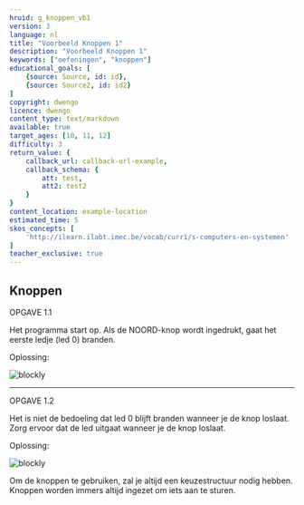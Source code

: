 ```yaml
---
hruid: g_knoppen_vb1
version: 3
language: nl
title: "Voorbeeld Knoppen 1"
description: "Voorbeeld Knoppen 1"
keywords: ["oefeningen", "knoppen"]
educational_goals: [
    {source: Source, id: id}, 
    {source: Source2, id: id2}
]
copyright: dwengo
licence: dwengo
content_type: text/markdown
available: true
target_ages: [10, 11, 12]
difficulty: 3
return_value: {
    callback_url: callback-url-example,
    callback_schema: {
        att: test,
        att2: test2
    }
}
content_location: example-location
estimated_time: 5
skos_concepts: [
    'http://ilearn.ilabt.imec.be/vocab/curr1/s-computers-en-systemen'
]
teacher_exclusive: true
---
```

## Knoppen

OPGAVE 1.1

Het programma start op. Als de NOORD-knop wordt ingedrukt, gaat het eerste ledje (led 0) branden.


Oplossing:

![blockly](@learning-object/knoppen_m1a/nl/3)

***

OPGAVE 1.2

Het is niet de bedoeling dat led 0 blijft branden wanneer je de knop loslaat. Zorg ervoor dat de led uitgaat wanneer je de knop loslaat.

Oplossing:

![blockly](@learning-object/knoppen_m1b/nl/3)

<div class="alert alert-box alert-success">
Om de knoppen te gebruiken, zal je altijd een keuzestructuur nodig hebben. Knoppen worden immers altijd ingezet om iets aan te sturen.
</div>